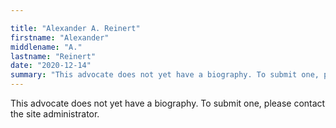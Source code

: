 ```yaml
---

title: "Alexander A. Reinert"
firstname: "Alexander"
middlename: "A."
lastname: "Reinert"
date: "2020-12-14"
summary: "This advocate does not yet have a biography. To submit one, please contact the site administrator."
---
```

This advocate does not yet have a biography. To submit one, please contact the site administrator.

